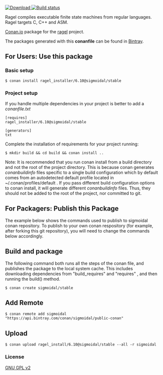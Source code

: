[ ![Download](https://api.bintray.com/packages/sigmoidal/public-conan/ragel_install%3Asigmoidal/images/download.svg?version=6.10%3Astable) ](https://bintray.com/sigmoidal/public-conan/ragel_install%3Asigmoidal/6.10%3Astable/link)
[![Build status](https://ci.appveyor.com/api/projects/status/se14gom9yvuq9ps4?svg=true)](https://ci.appveyor.com/project/sigmoidal/conan-ragel_installer)

Ragel compiles executable finite state machines from regular languages. Ragel targets C, C++ and ASM. 

[Conan.io](https://conan.io) package for the [ragel](http://www.colm.net/open-source/ragel/) project.

The packages generated with this **conanfile** can be found in [Bintray](https://bintray.com/sigmoidal/public-conan/conan-ragel_installer%3Asigmoidal).

## For Users: Use this package

### Basic setup

    $ conan install ragel_installer/6.10@sigmoidal/stable

### Project setup

If you handle multiple dependencies in your project is better to add a *conanfile.txt*

    [requires]
    ragel_installer/6.10@sigmoidal/stable

    [generators]
    txt

Complete the installation of requirements for your project running:

    $ mkdir build && cd build && conan install ..

Note: It is recommended that you run conan install from a build directory and not the root of the project directory.  This is because conan generates *conanbuildinfo* files specific to a single build configuration which by default comes from an autodetected default profile located in ~/.conan/profiles/default .  If you pass different build configuration options to conan install, it will generate different *conanbuildinfo* files.  Thus, they should not be added to the root of the project, nor committed to git.

## For Packagers: Publish this Package

The example below shows the commands used to publish to sigmoidal conan repository. To publish to your own conan respository (for example, after forking this git repository), you will need to change the commands below accordingly.

## Build and package

The following command both runs all the steps of the conan file, and publishes the package to the local system cache.  This includes downloading dependencies from "build_requires" and "requires" , and then running the build() method.

    $ conan create sigmoidal/stable

## Add Remote

	$ conan remote add sigmoidal "https://api.bintray.com/conan/sigmoidal/public-conan"

## Upload

    $ conan upload ragel_install/6.10@sigmoidal/stable --all -r sigmoidal

### License
[GNU GPL v2](https://www.gnu.org/licenses/old-licenses/gpl-2.0.en.html)
